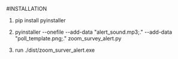 #INSTALLATION

1. pip install pyinstaller

2. pyinstaller --onefile --add-data "alert_sound.mp3;." --add-data "poll_template.png;." zoom_survey_alert.py

3. run ./dist/zoom_surver_alert.exe
